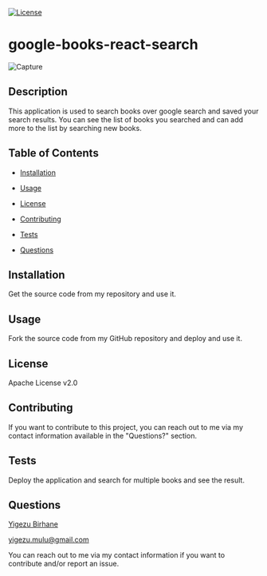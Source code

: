 [![License](https://img.shields.io/badge/License-Apache%202.0-blue.svg)](#license)


  # google-books-react-search

  ![Capture](https://user-images.githubusercontent.com/42190239/104536817-cae86900-55e6-11eb-96b3-0cb13223fbb2.PNG)

  ## Description

  
  This application is used to search books over google search and saved your search results. You can see the list of books you searched and can add more to the list by searching new books.


  ## Table of Contents

  
  
  * [Installation](#installation)

  
  * [Usage](#usage)

  
  * [License](#license)

  
  * [Contributing](#contributing)

  
  * [Tests](#tests)

  
  * [Questions](#questions)

  


  ## Installation

  
  Get the source code from my repository and use it.


  ## Usage

  
  Fork the source code from my GitHub repository and deploy and use it.


  ## License

  
  Apache License v2.0


  ## Contributing

  
  If you want to contribute to this project, you can reach out to me via my contact information available in the "Questions?" section.


  ## Tests

  
  Deploy the application and search for multiple books and see the result.

      
  ## Questions

  
  [Yigezu Birhane](https://yigezu1.github.io/Yigezu1/)

  yigezu.mulu@gmail.com

  You can reach out to me via my contact information if you want to contribute and/or report an issue.
  
